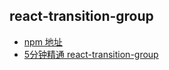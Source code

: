## react-transition-group

- [npm 地址](https://www.npmjs.com/package/react-transition-group)
- [5分钟精通 react-transition-group](https://www.yuque.com/yl-code/bf/oz45zy)
